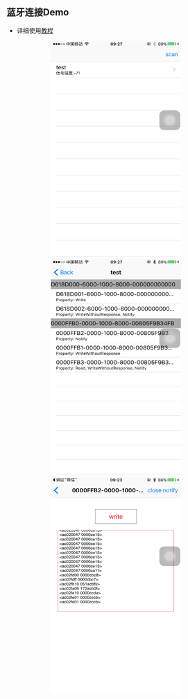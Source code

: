 ## 蓝牙连接Demo

- 详细使用[教程](<http://www.jianshu.com/p/685b1b9ab31a>)

<div align="center">
<img src='./images/screenShot1.png' width='300' height='500' alt="蓝牙扫描"/>
</div>

<div align="center">
<img src='./images/screenShot2.png' width='300' height='500' alt="服务和特征"/>
</div>

<div align="center">
<img src='./images/screenShot3.png' width='300' height='500' alt="读取特性值"/>
</div>

